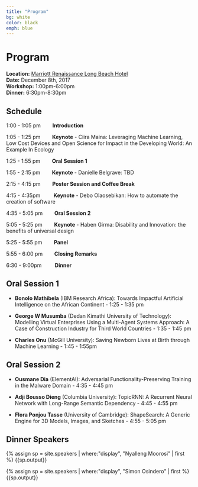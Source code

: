 ```yaml
---
title: "Program"
bg: white
color: black
emph: blue
---
```


# Program
__Location:__ [Marriott Renaissance Long Beach Hotel](http://www.marriott.com/hotels/travel/lgbrn-renaissance-long-beach-hotel)  
__Date:__ December 8th, 2017  
__Workshop:__ 1:00pm-6:00pm  
__Dinner:__ 6:30pm-8:30pm

## Schedule
1:00 - 1:05 pm   __Introduction__

1:05 - 1:25 pm   __Keynote__ - Ciira Maina: Leveraging Machine Learning, Low Cost Devices and Open Science for Impact in the Developing World: An Example In Ecology

1:25 - 1:55 pm   __Oral Session 1__

1:55 - 2:15 pm   __Keynote__ - Danielle Belgrave: TBD

2:15 - 4:15 pm   __Poster Session and Coffee Break__

4:15 - 4:35pm    __Keynote__ - Debo Olaosebikan: How to automate the creation of software

4:35 - 5:05 pm   __Oral Session 2__

5:05 - 5:25 pm   __Keynote__ - Haben Girma: Disability and Innovation: the benefits of universal design

5:25 - 5:55 pm   __Panel__

5:55 - 6:00 pm   __Closing Remarks__

6:30 - 9:00pm    __Dinner__

<!--
## Invited Speakers

{% assign sp = site.speakers | where:"display", "Ciira Maina" | first %}
{{sp.output}}

{% assign sp = site.speakers | where:"display", "Haben Girma" | first %}
{{sp.output}}

{% assign sp = site.speakers | where:"display", "Danielle Belgrave" | first %}
{{sp.output}}

{% assign sp = site.speakers | where:"display", "Debo Olaosebikan" | first %}
{{sp.output}}

-->
## Oral Session 1

 -  __Bonolo Mathibela__ (IBM Research Africa): Towards Impactful Artificial Intelligence on the African Continent  - 1:25 - 1:35 pm

 -  __George W Musumba__ (Dedan Kimathi University of Technology): Modelling Virtual Enterprises Using a Multi-Agent Systems Approach: A Case of Construction Industry for Third World Countries - 1:35 - 1:45 pm

 -  __Charles Onu__ (McGill University): Saving Newborn Lives at Birth through Machine Learning  - 1:45 - 1:55pm


## Oral Session 2

 - __Ousmane Dia__ (ElementAI): Adversarial Functionality-Preserving Training in the Malware Domain - 4:35 - 4:45 pm

 - __Adji Bousso Dieng__ (Columbia University): TopicRNN: A Recurrent Neural Network with Long-Range Semantic Dependency  - 4:45 - 4:55 pm 
 
 - __Flora Ponjou Tasse__ (University of Cambridge): ShapeSearch: A Generic Engine for 3D Models, Images, and Sketches - 4:55 - 5:05 pm


## Dinner Speakers


{% assign sp = site.speakers | where:"display", "Nyalleng Moorosi" | first %}
{{sp.output}}

{% assign sp = site.speakers | where:"display", "Simon Osindero" | first %}
{{sp.output}}



